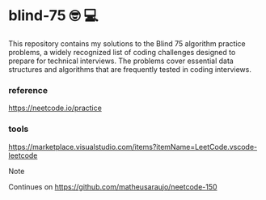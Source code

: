 # blind-75 🤓 💻

This repository contains my solutions to the Blind 75 algorithm practice problems, a widely recognized list of coding challenges designed to prepare for technical interviews. The problems cover essential data structures and algorithms that are frequently tested in coding interviews.

### reference

https://neetcode.io/practice

### tools

https://marketplace.visualstudio.com/items?itemName=LeetCode.vscode-leetcode

> [!NOTE]
> Continues on https://github.com/matheusaraujo/neetcode-150
